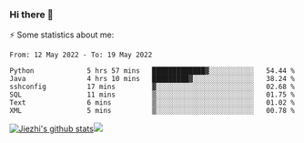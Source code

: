 ### Hi there 👋

⚡ Some statistics about me:


<!--START_SECTION:waka-->

```text
From: 12 May 2022 - To: 19 May 2022

Python             5 hrs 57 mins   █████████████▓░░░░░░░░░░░   54.44 %
Java               4 hrs 10 mins   █████████▓░░░░░░░░░░░░░░░   38.24 %
sshconfig          17 mins         ▓░░░░░░░░░░░░░░░░░░░░░░░░   02.68 %
SQL                11 mins         ▒░░░░░░░░░░░░░░░░░░░░░░░░   01.75 %
Text               6 mins          ▒░░░░░░░░░░░░░░░░░░░░░░░░   01.02 %
XML                5 mins          ▒░░░░░░░░░░░░░░░░░░░░░░░░   00.78 %
```

<!--END_SECTION:waka-->





[![Jiezhi's github stats](https://github-readme-stats.vercel.app/api?username=Jiezhi&show_icons=true)](https://github.com/Jiezhi/github-readme-stats)[![](https://stats.justsong.cn/api/leetcode/?username=Jiezhi)](https://leetcode.com/Jiezhi/) 
<!--
[![Top Langs](https://github-readme-stats.vercel.app/api/top-langs/?username=Jiezhi&hide=javascript,html)](https://github.com/Jiezhi/github-readme-stats)

**Jiezhi/Jiezhi** is a ✨ _special_ ✨ repository because its `README.md` (this file) appears on your GitHub profile.

Here are some ideas to get you started:

- 🔭 I’m currently working on ...
- 🌱 I’m currently learning ...
- 👯 I’m looking to collaborate on ...
- 🤔 I’m looking for help with ...
- 💬 Ask me about ...
- 📫 How to reach me: ...
- 😄 Pronouns: ...
- ⚡ Fun fact: ...
-->

